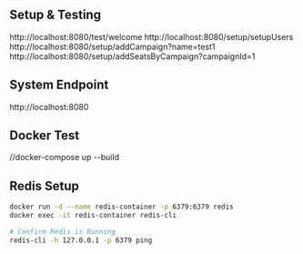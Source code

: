 ## Setup & Testing
http://localhost:8080/test/welcome
http://localhost:8080/setup/setupUsers
http://localhost:8080/setup/addCampaign?name=test1
http://localhost:8080/setup/addSeatsByCampaign?campaignId=1

## System Endpoint
http://localhost:8080

## Docker Test
//docker-compose up --build

## Redis Setup
```sh
docker run -d --name redis-container -p 6379:6379 redis
docker exec -it redis-container redis-cli

# Confirm Redis is Running
redis-cli -h 127.0.0.1 -p 6379 ping

```


